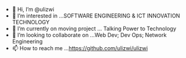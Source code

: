 - 👋 Hi, I’m @ulizwi
- 👀 I’m interested in ...SOFTWARE ENGINEERING & ICT INNOVATION TECHNOLOGY
- 🌱 I’m currently on moving project ... Talking Power to Technology
- 💞️ I’m looking to collaborate on ...Web Dev; Dev Ops; Network Engineering
- 📫 How to reach me ...https://github.com/ulizwi/ulizwi

<!---
ulizwi/ulizwi is a ✨ special ✨ repository because its `README.md` (this file) appears on your GitHub profile.
You can click the Preview link to take a look at your changes.
--->
